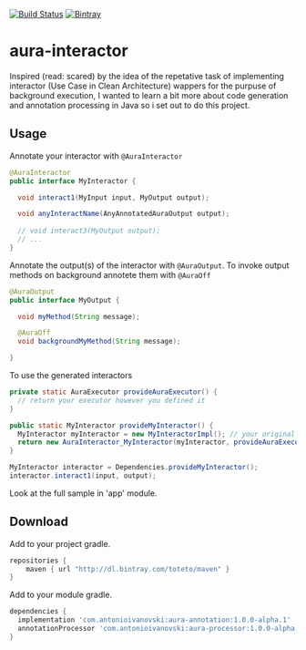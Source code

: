 [![Build Status](https://travis-ci.org/toteto/aura-interactor.svg?branch=master)](https://travis-ci.org/toteto/aura-interactor)
[![Bintray](https://img.shields.io/bintray/v/toteto/maven/Aura-Interactor.svg)](https://bintray.com/toteto/maven/Aura-Interactor)
# aura-interactor
Inspired (read: scared) by the idea of the repetative task of implementing interactor (Use Case in Clean Architecture) wappers for the purpuse of background execution, I wanted to learn a bit more about code generation and annotation processing in Java so i set out to do this project.

## Usage
Annotate your interactor with `@AuraInteractor`
```java
@AuraInteractor
public interface MyInteractor {

  void interact1(MyInput input, MyOutput output);

  void anyInteractName(AnyAnnotatedAuraOutput output);
  
  // void interact3(MyOutput output);
  // ...
}
```

Annotate the output(s) of the interactor with `@AuraOutput`. To invoke output methods on background annotete them with `@AuraOff`
```java
@AuraOutput
public interface MyOutput {

  void myMethod(String message);

  @AuraOff
  void backgroundMyMethod(String message);

}
```

To use the generated interactors
```java
private static AuraExecutor provideAuraExecutor() {
  // return your executor however you defined it
}

public static MyInteractor provideMyInteractor() {
  MyInteractor myInteractor = new MyInteractorImpl(); // your original interactor
  return new AuraInteractor_MyInteractor(myInteractor, provideAuraExecutor());
}
```
```java
MyInteractor interactor = Dependencies.provideMyInteractor();
interactor.interact1(input, output);
```


Look at the full sample in 'app' module.

## Download
Add to your project gradle.
```groovy
repositories {
    maven { url "http://dl.bintray.com/toteto/maven" }
}
```

Add to your module gradle.
```groovy
dependencies {
  implementation 'com.antonioivanovski:aura-annotation:1.0.0-alpha.1'
  annotationProcessor 'com.antonioivanovski:aura-processor:1.0.0-alpha.1'
}
```

